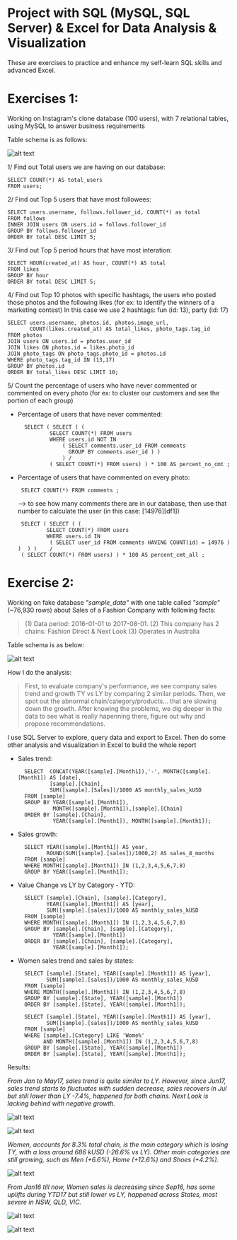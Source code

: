# Project with SQL (MySQL, SQL Server) & Excel for Data Analysis & Visualization


These are exercises to practice and enhance my self-learn SQL skills and advanced Excel.

# Exercises 1:
  Working on Instagram's clone database (100 users), with 7 relational tables, using MySQL to answer business requirements
  
  Table schema is as follows: 
  
  ![alt text](ig_schema.PNG "Logo Title Text 1")
  
  
   1/ Find out Total users we are having on our database:
  
    SELECT COUNT(*) AS total_users
    FROM users;
   
  
  2/ Find out Top 5 users that have most followees:
  
    SELECT users.username, follows.follower_id, COUNT(*) as total
    FROM follows
    INNER JOIN users ON users.id = follows.follower_id
    GROUP BY follows.follower_id
    ORDER BY total DESC LIMIT 5;
    
    
  3/ Find out Top 5 period hours that have most interation:
  
    SELECT HOUR(created_at) AS hour, COUNT(*) AS total 
    FROM likes 
    GROUP BY hour 
    ORDER BY total DESC LIMIT 5;
    
  4/ Find out Top 10 photos with specific hashtags, the users who posted those photos and the following likes (for ex: to identify the winners of a marketing contest)
  In this case we use 2 hashtags: fun (id: 13), party (id: 17) 

    SELECT users.username, photos.id, photos.image_url,
           COUNT(likes.created_at) AS total_likes, photo_tags.tag_id
    FROM photos
    JOIN users ON users.id = photos.user_id 
    JOIN likes ON photos.id = likes.photo_id
    JOIN photo_tags ON photo_tags.photo_id = photos.id
    WHERE photo_tags.tag_id IN (13,17)
    GROUP BY photos.id 
    ORDER BY total_likes DESC LIMIT 10;
    
  5/ Count the percentage of users who have never commented or commented on every photo
  (for ex: to cluster our customers and see the portion of each group)

- Percentage of users that have never commented:

        SELECT ( SELECT ( (
                SELECT COUNT(*) FROM users 
                WHERE users.id NOT IN 
                    ( SELECT comments.user_id FROM comments	
                      GROUP BY comments.user_id ) )
                    ) / 
                ( SELECT COUNT(*) FROM users) ) * 100 AS percent_no_cmt ; 
 
 - Percentage of users that have commented on every photo: 
 
        SELECT COUNT(*) FROM comments ;
    --> to see how many comments there are in our database, then use that number to calculate the user (in this case: [14976][df1])

        SELECT ( SELECT ( (	
                SELECT COUNT(*) FROM users 
                WHERE users.id IN 
                 ( SELECT user_id FROM comments HAVING COUNT(id) = 14976 ) )  ) )    / 
        ( SELECT COUNT(*) FROM users) ) * 100 AS percent_cmt_all ; 


# Exercise 2:
  Working on fake database *"sample_data"* with one table called *"sample"* (~76,930 rows) about Sales of a Fashion Company with following facts: 

> (1)	Data period: 2016-01-01 to 2017-08-01.
> (2)	This company has 2 chains: Fashion Direct & Next Look
> (3)	Operates in Australia

Table schema is as below:


![alt text](sale_schema.png "Logo Title Text 1")



How I do the analysis:
>First, to evaluate company's performance, we see company sales trend and growth TY vs LY by comparing 2 similar periods.
>Then, we spot out the abnormal chain/category/products... that are slowing down the growth.
>After knowing the problems, we dig deeper in the data to see what is really hapenning there,  figure out why and propose recommendations.

I use SQL Server to explore, query data and export to Excel. Then do some other analysis and visualization in Excel to build the whole report

- Sales trend:


		SELECT	CONCAT(YEAR([sample].[Month1]),'-', MONTH([sample].[Month1]) AS [date],
                [sample].[Chain],
                SUM([sample].[Sales])/1000 AS monthly_sales_kUSD
		FROM [sample]
		GROUP BY YEAR([sample].[Month1]),
                 MONTH([sample].[Month1]),[sample].[Chain]
		ORDER BY [sample].[Chain],
                 YEAR([sample].[Month1]), MONTH([sample].[Month1]);
				 
        
- Sales growth: 

        
        SELECT YEAR([sample].[Month1]) AS year, 
               ROUND(SUM([sample].[sales])/1000,2) AS sales_8_months
        FROM [sample]
        WHERE MONTH([sample].[Month1]) IN (1,2,3,4,5,6,7,8)
        GROUP BY YEAR([sample].[Month1]);
		
		
        
- Value Change vs LY by Category - YTD:


		SELECT [sample].[Chain], [sample].[Category], 
			   YEAR([sample].[Month1]) AS [year],   
			   SUM([sample].[sales])/1000 AS monthly_sales_kUSD
		FROM [sample]
		WHERE MONTH([sample].[Month1]) IN (1,2,3,4,5,6,7,8)
		GROUP BY [sample].[Chain], [sample].[Category],
                 YEAR([sample].[Month1])
		ORDER BY [sample].[Chain], [sample].[Category],
                 YEAR([sample].[Month1]);
                 
- Women sales trend and sales by states: 



		SELECT [sample].[State], YEAR([sample].[Month1]) AS [year], 
			   SUM([sample].[sales])/1000 AS monthly_sales_kUSD
		FROM [sample]
		WHERE MONTH([sample].[Month1]) IN (1,2,3,4,5,6,7,8)
		GROUP BY [sample].[State], YEAR([sample].[Month1])
		ORDER BY [sample].[State], YEAR([sample].[Month1]);

		SELECT [sample].[State], YEAR([sample].[Month1]) AS [year],
			   SUM([sample].[sales])/1000 AS monthly_sales_kUSD
		FROM [sample]
		WHERE [sample].[Category] LIKE 'Wome%'
			  AND MONTH([sample].[Month1]) IN (1,2,3,4,5,6,7,8)
		GROUP BY [sample].[State], YEAR([sample].[Month1])
		ORDER BY [sample].[State], YEAR([sample].[Month1]);
		


Results:

*From Jan to May17, sales trend is quite similar to LY. However, since Jun17, sales trend starts to fluctuates with sudden decrease, sales recovers in Jul but still lower than LY -7.4%, happened for both chains. 
Next Look is lacking behind with negative growth.*
	
![alt text](monthly_sales.PNG "Logo Title Text 1")

![alt text](total_sales.PNG "Logo Title Text 1")


*Women, accounts for 8.3% total chain, is the main category which is losing TY, with a loss around 686 kUSD (-26.6% vs LY). Other main categories are still growing, such as Men (+6.6%), Home (+12.6%) and Shoes (+4.2%).*

![alt text](value_chg.PNG "Logo Title Text 1")


*From Jan16 till now, Women sales is decreasing since Sep16, has some uplifts during YTD17 but still lower vs LY, happened across States, most severe in NSW, QLD, VIC.*

![alt text](sales_trend_women.PNG "Logo Title Text 1")
	
![alt text](table_women.PNG "Logo Title Text 1")






